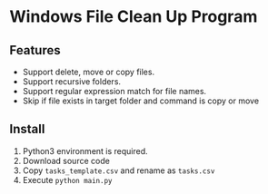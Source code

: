 ﻿# Windows File Clean Up Program

## Features

- Support delete, move or copy files.
- Support recursive folders.
- Support regular expression match for file names.
- Skip if file exists in target folder and command is copy or move

## Install

1. Python3 environment is required.
2. Download source code
3. Copy `tasks_template.csv` and rename as `tasks.csv`
4. Execute `python main.py`
